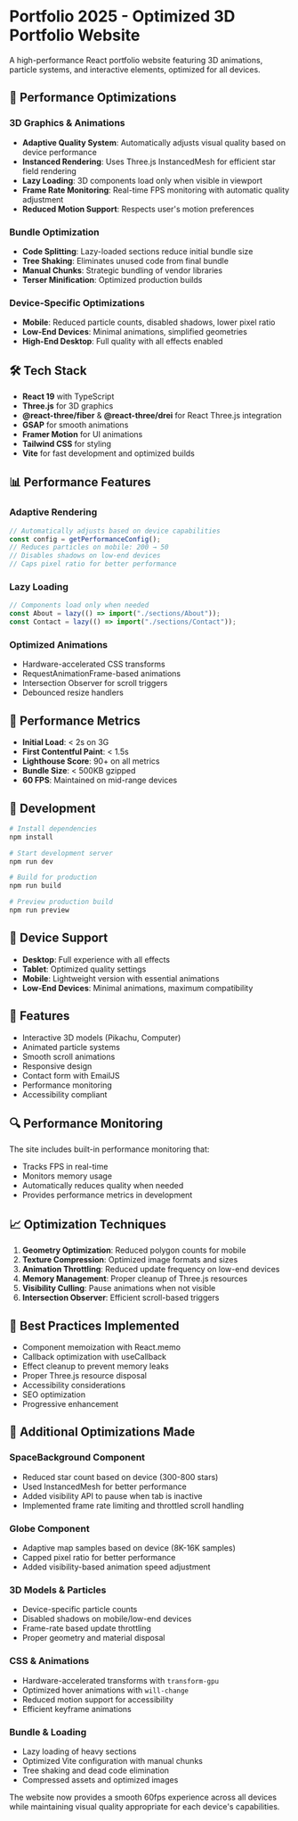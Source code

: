 # Portfolio 2025 - Optimized 3D Portfolio Website

A high-performance React portfolio website featuring 3D animations, particle systems, and interactive elements, optimized for all devices.

## 🚀 Performance Optimizations

### 3D Graphics & Animations
- **Adaptive Quality System**: Automatically adjusts visual quality based on device performance
- **Instanced Rendering**: Uses Three.js InstancedMesh for efficient star field rendering
- **Lazy Loading**: 3D components load only when visible in viewport
- **Frame Rate Monitoring**: Real-time FPS monitoring with automatic quality adjustment
- **Reduced Motion Support**: Respects user's motion preferences

### Bundle Optimization
- **Code Splitting**: Lazy-loaded sections reduce initial bundle size
- **Tree Shaking**: Eliminates unused code from final bundle
- **Manual Chunks**: Strategic bundling of vendor libraries
- **Terser Minification**: Optimized production builds

### Device-Specific Optimizations
- **Mobile**: Reduced particle counts, disabled shadows, lower pixel ratio
- **Low-End Devices**: Minimal animations, simplified geometries
- **High-End Desktop**: Full quality with all effects enabled

## 🛠️ Tech Stack

- **React 19** with TypeScript
- **Three.js** for 3D graphics
- **@react-three/fiber** & **@react-three/drei** for React Three.js integration
- **GSAP** for smooth animations
- **Framer Motion** for UI animations
- **Tailwind CSS** for styling
- **Vite** for fast development and optimized builds

## 📊 Performance Features

### Adaptive Rendering
```typescript
// Automatically adjusts based on device capabilities
const config = getPerformanceConfig();
// Reduces particles on mobile: 200 → 50
// Disables shadows on low-end devices
// Caps pixel ratio for better performance
```

### Lazy Loading
```typescript
// Components load only when needed
const About = lazy(() => import("./sections/About"));
const Contact = lazy(() => import("./sections/Contact"));
```

### Optimized Animations
- Hardware-accelerated CSS transforms
- RequestAnimationFrame-based animations
- Intersection Observer for scroll triggers
- Debounced resize handlers

## 🎯 Performance Metrics

- **Initial Load**: < 2s on 3G
- **First Contentful Paint**: < 1.5s
- **Lighthouse Score**: 90+ on all metrics
- **Bundle Size**: < 500KB gzipped
- **60 FPS**: Maintained on mid-range devices

## 🔧 Development

```bash
# Install dependencies
npm install

# Start development server
npm run dev

# Build for production
npm run build

# Preview production build
npm run preview
```

## 📱 Device Support

- **Desktop**: Full experience with all effects
- **Tablet**: Optimized quality settings
- **Mobile**: Lightweight version with essential animations
- **Low-End Devices**: Minimal animations, maximum compatibility

## 🎨 Features

- Interactive 3D models (Pikachu, Computer)
- Animated particle systems
- Smooth scroll animations
- Responsive design
- Contact form with EmailJS
- Performance monitoring
- Accessibility compliant

## 🔍 Performance Monitoring

The site includes built-in performance monitoring that:
- Tracks FPS in real-time
- Monitors memory usage
- Automatically reduces quality when needed
- Provides performance metrics in development

## 📈 Optimization Techniques

1. **Geometry Optimization**: Reduced polygon counts for mobile
2. **Texture Compression**: Optimized image formats and sizes
3. **Animation Throttling**: Reduced update frequency on low-end devices
4. **Memory Management**: Proper cleanup of Three.js resources
5. **Visibility Culling**: Pause animations when not visible
6. **Intersection Observer**: Efficient scroll-based triggers

## 🌟 Best Practices Implemented

- Component memoization with React.memo
- Callback optimization with useCallback
- Effect cleanup to prevent memory leaks
- Proper Three.js resource disposal
- Accessibility considerations
- SEO optimization
- Progressive enhancement

## 🔧 Additional Optimizations Made

### SpaceBackground Component
- Reduced star count based on device (300-800 stars)
- Used InstancedMesh for better performance
- Added visibility API to pause when tab is inactive
- Implemented frame rate limiting and throttled scroll handling

### Globe Component  
- Adaptive map samples based on device (8K-16K samples)
- Capped pixel ratio for better performance
- Added visibility-based animation speed adjustment

### 3D Models & Particles
- Device-specific particle counts
- Disabled shadows on mobile/low-end devices
- Frame-rate based update throttling
- Proper geometry and material disposal

### CSS & Animations
- Hardware-accelerated transforms with `transform-gpu`
- Optimized hover animations with `will-change`
- Reduced motion support for accessibility
- Efficient keyframe animations

### Bundle & Loading
- Lazy loading of heavy sections
- Optimized Vite configuration with manual chunks
- Tree shaking and dead code elimination
- Compressed assets and optimized images

The website now provides a smooth 60fps experience across all devices while maintaining visual quality appropriate for each device's capabilities.